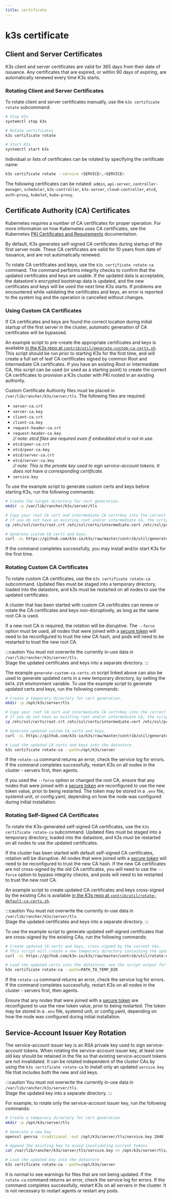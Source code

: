 ```yaml
---
title: certificate
---
```


# k3s certificate

## Client and Server Certificates

K3s client and server certificates are valid for 365 days from their date of issuance. Any certificates that are expired, or within 90 days of expiring, are automatically renewed every time K3s starts.

### Rotating Client and Server Certificates

To rotate client and server certificates manually, use the `k3s certificate rotate` subcommand:

```bash
# Stop K3s
systemctl stop k3s

# Rotate certificates
k3s certificate rotate

# Start K3s
systemctl start k3s
```

Individual or lists of certificates can be rotated by specifying the certificate name:

```bash
k3s certificate rotate --service <SERVICE>,<SERVICE>
```

The following certificates can be rotated: `admin`, `api-server`, `controller-manager`, `scheduler`, `k3s-controller`, `k3s-server`, `cloud-controller`, `etcd`, `auth-proxy`, `kubelet`, `kube-proxy`.

## Certificate Authority (CA) Certificates

Kubernetes requires a number of CA certificates for proper operation. For more information on how Kubernetes uses CA certificates, see the Kubernetes [PKI Certificates and Requirements](https://kubernetes.io/docs/setup/best-practices/certificates/#all-certificates) documentation.

By default, K3s generates self-signed CA certificates during startup of the first server node. These CA certificates are valid for 10 years from date of issuance, and are not automatically renewed.

To rotate CA certificates and keys, use the `k3s certificate rotate-ca` command.
The command performs integrity checks to confirm that the updated certificates and keys are usable.
If the updated data is acceptable, the datastore's encrypted bootstrap data is updated, and the new certificates and keys will be used the next time K3s starts.
If problems are encountered while validating the certificates and keys, an error is reported to the system log and the operation is cancelled without changes.

### Using Custom CA Certificates

If CA certificates and keys are found the correct location during initial startup of the first server in the cluster, automatic generation of CA certificates will be bypassed.

An example script to pre-create the appropriate certificates and keys is available [in the K3s repo at `contrib/util/generate-custom-ca-certs.sh`](https://github.com/k3s-io/k3s/blob/master/contrib/util/generate-custom-ca-certs.sh).
This script should be run prior to starting K3s for the first time, and will create a full set of leaf CA certificates signed by common Root and Intermediate CA certificates.
If you have an existing Root or Intermediate CA, this script can be used (or used as a starting point) to create the correct CA certificates to provision a K3s cluster with PKI rooted in an existing authority.

Custom Certificate Authority files must be placed in `/var/lib/rancher/k3s/server/tls`. The following files are required:
* `server-ca.crt`
* `server-ca.key`
* `client-ca.crt`
* `client-ca.key`
* `request-header-ca.crt`
* `request-header-ca.key`  
  *// note: etcd files are required even if embedded etcd is not in use.*
* `etcd/peer-ca.crt`  
* `etcd/peer-ca.key`
* `etcd/server-ca.crt`
* `etcd/server-ca.key`  
  *// note: This is the private key used to sign service-account tokens. It does not have a corresponding certificate.*
* `service.key`

To use the example script to generate custom certs and keys before starting K3s, run the following commands:
```bash
# Create the target directory for cert generation.
mkdir -p /var/lib/rancher/k3s/server/tls

# Copy your root CA cert and intermediate CA cert+key into the correct location for the script.
# If you do not have an existing root and/or intermediate CA, the script will generate them for you.
cp /etc/ssl/certs/root.crt /etc/ssl/certs/intermediate.cert /etc/ssl/private/intermediate.key /var/lib/rancher/k3s/server/tls

# Generate custom CA certs and keys.
curl -sL https://github.com/k3s-io/k3s/raw/master/contrib/util/generate-custom-ca-certs.sh | bash -
```

If the command completes successfully, you may install and/or start K3s for the first time.

### Rotating Custom CA Certificates

To rotate custom CA certificates, use the `k3s certificate rotate-ca` subcommand.
Updated files must be staged into a temporary directory, loaded into the datastore, and k3s must be restarted on all nodes to use the updated certificates.

A cluster that has been started with custom CA certificates can renew or rotate the CA certificates and keys non-disruptively, as long as the same root CA is used.

If a new root CA is required, the rotation will be disruptive. The `--force` option must be used, all nodes that were joined with a [secure token](token.md#secure) will need to be reconfigured to trust the new CA hash, and pods will need to be restarted to trust the new root CA.

:::caution
You must not overwrite the currently in-use data in `/var/lib/rancher/k3s/server/tls`.  
Stage the updated certificates and keys into a separate directory.
:::

The example `generate-custom-ca-certs.sh` script linked above can also be used to generate updated certs in a new temporary directory, by setting the `DATA_DIR` environment variable.
To use the example script to generate updated certs and keys, run the following commands:
```bash
# Create a temporary directory for cert generation.
mkdir -p /opt/k3s/server/tls

# Copy your root CA cert and intermediate CA cert+key into the correct location for the script.
# If you do not have an existing root and/or intermediate CA, the script will generate them for you.
cp /etc/ssl/certs/root.crt /etc/ssl/certs/intermediate.cert /etc/ssl/private/intermediate.key /opt/k3s/server/tls

# Generate updated custom CA certs and keys.
curl -sL https://github.com/k3s-io/k3s/raw/master/contrib/util/generate-custom-ca-certs.sh | DATA_DIR=/opt/k3s bash -

# Load the updated CA certs and keys into the datastore.
k3s certificate rotate-ca --path=/opt/k3s/server
```

If the `rotate-ca` command returns an error, check the service log for errors.
If the command completes successfully, restart K3s on all nodes in the cluster - servers first, then agents.

If you used the `--force` option or changed the root CA, ensure that any nodes that were joined with a [secure token](token.md#secure) are reconfigured to use the new token value, prior to being restarted.
The token may be stored in a `.env` file, systemd unit, or config.yaml, depending on how the node was configured during initial installation.

### Rotating Self-Signed CA Certificates

To rotate the K3s-generated self-signed CA certificates, use the `k3s certificate rotate-ca` subcommand.
Updated files must be staged into a temporary directory, loaded into the datastore, and k3s must be restarted on all nodes to use the updated certificates.

If the cluster has been started with default self-signed CA certificates, rotation will be disruptive. All nodes that were joined with a [secure token](token.md#secure) will need to be reconfigured to trust the new CA hash.
If the new CA certificates are not cross-signed by the old CA certificates, you will need to use the `--force` option to bypass integrity checks, and pods will need to be restarted to trust the new root CA.

An example script to create updated CA certificates and keys cross-signed by the existing CAs is available [in the K3s repo at `contrib/util/rotate-default-ca-certs.sh`](https://github.com/k3s-io/k3s/blob/master/contrib/util/rotate-default-ca-certs.sh).

:::caution
You must not overwrite the currently in-use data in `/var/lib/rancher/k3s/server/tls`.  
Stage the updated certificates and keys into a separate directory.
:::

To use the example script to generate updated self-signed certificates that are cross-signed by the existing CAs, run the following commands:
```bash
# Create updated CA certs and keys, cross-signed by the current CAs.
# This script will create a new temporary directory containing the updated certs, and output the new token values.
curl -sL https://github.com/k3s-io/k3s/raw/master/contrib/util/rotate-default-ca-certs.sh | bash -

# Load the updated certs into the datastore; see the script output for the updated token value and path to the new certs.
k3s certificate rotate-ca --path=PATH_TO_TEMP_DIR
```

If the `rotate-ca` command returns an error, check the service log for errors.
If the command completes successfully, restart K3s on all nodes in the cluster - servers first, then agents.

Ensure that any nodes that were joined with a [secure token](token.md#secure) are reconfigured to use the new token value, prior to being restarted.
The token may be stored in a `.env` file, systemd unit, or config.yaml, depending on how the node was configured during initial installation.

## Service-Account Issuer Key Rotation

The service-account issuer key is an RSA private key used to sign service-account tokens.
When rotating the service-account issuer key, at least one old key should be retained in the file so that existing service-account tokens are not invalidated.
It can be rotated independent of the cluster CAs by using the `k3s certificate rotate-ca` to install only an updated `service.key` file that includes both the new and old keys.

:::caution
You must not overwrite the currently in-use data in `/var/lib/rancher/k3s/server/tls`.  
Stage the updated key into a separate directory.
:::

For example, to rotate only the service-account issuer key, run the following commands:
```bash
# Create a temporary directory for cert generation
mkdir -p /opt/k3s/server/tls

# Generate a new key
openssl genrsa -traditional -out /opt/k3s/server/tls/service.key 2048

# Append the existing key to avoid invalidating current tokens
cat /var/lib/rancher/k3s/server/tls/service.key >> /opt/k3s/server/tls/service.key

# Load the updated key into the datastore
k3s certificate rotate-ca --path=/opt/k3s/server
```

It is normal to see warnings for files that are not being updated. If the `rotate-ca` command returns an error, check the service log for errors.
If the command completes successfully, restart K3s on all servers in the cluster. It is not necessary to restart agents or restart any pods.

